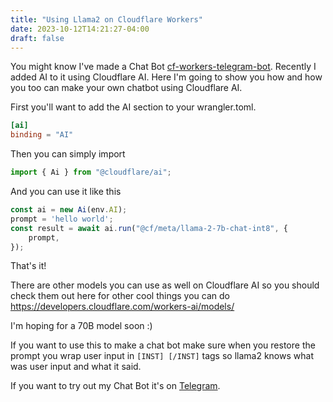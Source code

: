```yaml
---
title: "Using Llama2 on Cloudflare Workers"
date: 2023-10-12T14:21:27-04:00
draft: false
---
```


You might know I've made a Chat Bot
[cf-workers-telegram-bot](https://github.com/codebam/cf-workers-telegram-bot).
Recently I added AI to it using Cloudflare AI. Here I'm going to show you how
and how you too can make your own chatbot using Cloudflare AI.

First you'll want to add the AI section to your wrangler.toml.

```toml
[ai]
binding = "AI"
```

Then you can simply import

```javascript
import { Ai } from "@cloudflare/ai";
```

And you can use it like this

```javascript
const ai = new Ai(env.AI);
prompt = 'hello world';
const result = await ai.run("@cf/meta/llama-2-7b-chat-int8", {
    prompt,
});
```

That's it!

There are other models you can use as well on Cloudflare AI so you should check
them out here for other cool things you can do
https://developers.cloudflare.com/workers-ai/models/

I'm hoping for a 70B model soon :)

If you want to use this to make a chat bot make sure when you restore the
prompt you wrap user input in `[INST] [/INST]` tags so llama2 knows what was
user input and what it said.

If you want to try out my Chat Bot it's on [Telegram](https://t.me/TuxRobot).
